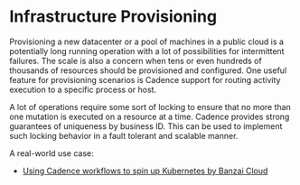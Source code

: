 # Infrastructure Provisioning

Provisioning a new datacenter or a pool of machines in a public cloud is a potentially long running operation with
a lot of possibilities for intermittent failures. The scale is also a concern when tens or even hundreds of thousands of resources should be provisioned and configured. One useful feature for provisioning scenarios is Cadence support for routing activity execution to a specific process or host.

A lot of operations require some sort of locking to ensure that no more than one mutation is executed on a resource at a time.
Cadence provides strong guarantees of uniqueness by business ID. This can be used to implement such locking behavior in a fault tolerant and scalable manner.

A real-world use case:

 * [Using Cadence workflows to spin up Kubernetes by Banzai Cloud](https://banzaicloud.com/blog/introduction-to-cadence/)
